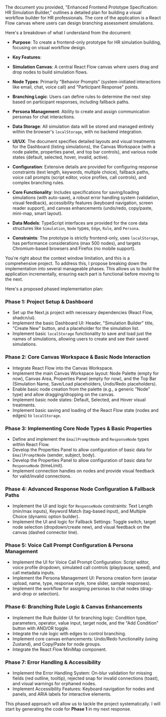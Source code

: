 The document you provided, "Enhanced Frontend Prototype Specification: HR Simulation Builder," outlines a detailed plan for building a visual workflow builder for HR professionals. The core of the application is a React Flow canvas where users can design branching assessment simulations.

Here's a breakdown of what I understand from the document:

- **Purpose**: To create a frontend-only prototype for HR simulation building, focusing on visual workflow design.
- **Key Features**:

- **Simulation Canvas**: A central React Flow canvas where users drag and drop nodes to build simulation flows.
- **Node Types**: Primarily "Behavior Prompts" (system-initiated interactions like email, chat, voice call) and "Participant Response" points.
- **Branching Logic**: Users can define rules to determine the next step based on participant responses, including fallback paths.
- **Persona Management**: Ability to create and assign communication personas for chat interactions.



- **Data Storage**: All simulation data will be stored and managed entirely within the browser's `localStorage`, with no backend integration.
- **UI/UX**: The document specifies detailed layouts and visual treatments for the Dashboard (listing simulations), the Canvas Workspace (with a node palette, properties panel, and top bar controls), and various node states (default, selected, hover, invalid, active).
- **Configuration**: Extensive details are provided for configuring response constraints (text length, keywords, multiple choice), fallback paths, voice call prompts (script editor, voice profiles, call controls), and complex branching rules.
- **Core Functionality**: Includes specifications for saving/loading simulations (with auto-save), a robust error handling system (validation, visual feedback), accessibility features (keyboard navigation, screen reader support), and canvas enhancements (undo/redo, copy/paste, mini-map, smart layout).
- **Data Models**: TypeScript interfaces are provided for the core data structures like `Simulation`, `Node` types, `Edge`, `Rule`, and `Persona`.
- **Constraints**: The prototype is strictly frontend-only, uses `localStorage`, has performance considerations (max 500 nodes), and targets Chromium-based browsers and Firefox (no mobile support).


You're right about the context window limitation, and this is a comprehensive project. To address this, I propose breaking down the implementation into several manageable phases. This allows us to build the application incrementally, ensuring each part is functional before moving to the next.

Here's a proposed phased implementation plan:

### Phase 1: Project Setup & Dashboard

- Set up the Next.js project with necessary dependencies (React Flow, shadcn/ui).
- Implement the basic Dashboard UI: Header, "Simulation Builder" title, "Create New" button, and a placeholder for the simulation list.
- Implement basic `localStorage` functionality to save and load just the names of simulations, allowing users to create and see their saved simulations.


### Phase 2: Core Canvas Workspace & Basic Node Interaction

- Integrate React Flow into the Canvas Workspace.
- Implement the main Canvas Workspace layout: Node Palette (empty for now), Canvas Area, Properties Panel (empty for now), and the Top Bar (Simulation Name, Save/Load placeholders, Undo/Redo placeholders).
- Enable basic node creation from the palette (e.g., a generic "Node" type) and allow dragging/dropping on the canvas.
- Implement basic node states: Default, Selected, and Hover visual treatments.
- Implement basic saving and loading of the React Flow state (nodes and edges) to `localStorage`.


### Phase 3: Implementing Core Node Types & Basic Properties

- Define and implement the `EmailPromptNode` and `ResponseNode` types within React Flow.
- Develop the Properties Panel to allow configuration of basic data for `EmailPromptNode` (sender, subject, body).
- Develop the Properties Panel to allow configuration of basic data for `ResponseNode` (timeLimit).
- Implement connection handles on nodes and provide visual feedback for valid/invalid connections.


### Phase 4: Advanced Response Node Configuration & Fallback Paths

- Implement the UI and logic for `ResponseNode` constraints: Text Length (min/max inputs), Keyword Match (tag-based input), and Multiple Choice (dynamic option builder).
- Implement the UI and logic for Fallback Settings: Toggle switch, target node selection (dropdown/create new), and visual feedback on the canvas (dashed connector line).


### Phase 5: Voice Call Prompt Configuration & Persona Management

- Implement the UI for Voice Call Prompt Configuration: Script editor, voice profile dropdown, simulated call controls (play/pause, speed), and call metadata inputs.
- Implement the Persona Management UI: Persona creation form (avatar upload, name, type, response style, tone slider, sample responses).
- Implement the workflow for assigning personas to chat nodes (drag-and-drop or selection).


### Phase 6: Branching Rule Logic & Canvas Enhancements

- Implement the Rule Builder UI for branching logic: Condition type, parameters, operator, value input, target node, and the "Add Condition" button with AND/OR toggle.
- Integrate the rule logic with edges to control branching.
- Implement core canvas enhancements: Undo/Redo functionality (using Zustand), and Copy/Paste for node groups.
- Integrate the React Flow MiniMap component.


### Phase 7: Error Handling & Accessibility

- Implement the Error Handling System: On-blur validation for missing fields (red outline, tooltip), rejected snap for invalid connections (toast), and visual warnings for orphaned nodes.
- Implement Accessibility Features: Keyboard navigation for nodes and panels, and ARIA labels for interactive elements.


This phased approach will allow us to tackle the project systematically. I will start by generating the code for **Phase 1** in my next response.
